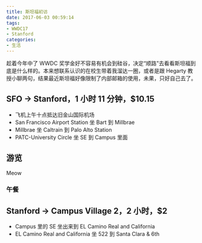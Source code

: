 ```yaml
---
title: 斯坦福初访
date: 2017-06-03 00:59:14
tags:
- WWDC17
- Stanford
categories:
- 生活
---
```


趁着今年中了 WWDC 奖学金好不容易有机会到硅谷，决定“顺路”去看看斯坦福到底是什么样的。本来想联系认识的在校生带着我溜达一圈，或者是跟 Hegarty 教授小聊两句，结果最近斯坦福好像限制了内部邮箱的使用，未果，只好自己去了。

<!-- more -->

## SFO -> Stanford，1 小时 11 分钟，$10.15

- 飞机上午十点抵达旧金山国际机场
- San Francisco Airport Station 坐 Bart 到 Millbrae
- Millbrae 坐 Caltrain 到 Palo Alto Station
- PATC-University Circle 坐 SE 到 Campus 里面

## 游览

Meow

### 午餐

## Stanford -> Campus Village 2，2 小时，$2

- Campus 里的 SE 坐出来到 EL Camino Real and California
- EL Camino Real and California 坐 522 到 Santa Clara & 6th
